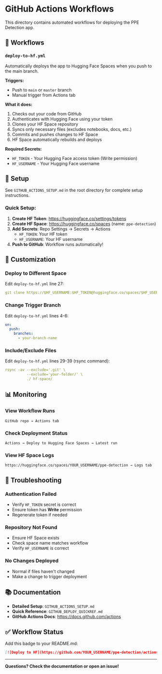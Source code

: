 # GitHub Actions Workflows

This directory contains automated workflows for deploying the PPE Detection app.

## 📁 Workflows

### `deploy-to-hf.yml`
Automatically deploys the app to Hugging Face Spaces when you push to the main branch.

**Triggers:**
- Push to `main` or `master` branch
- Manual trigger from Actions tab

**What it does:**
1. Checks out your code from GitHub
2. Authenticates with Hugging Face using your token
3. Clones your HF Space repository
4. Syncs only necessary files (excludes notebooks, docs, etc.)
5. Commits and pushes changes to HF Space
6. HF Space automatically rebuilds and deploys

**Required Secrets:**
- `HF_TOKEN` - Your Hugging Face access token (Write permission)
- `HF_USERNAME` - Your Hugging Face username

## 🚀 Setup

See `GITHUB_ACTIONS_SETUP.md` in the root directory for complete setup instructions.

### Quick Setup:

1. **Create HF Token**: https://huggingface.co/settings/tokens
2. **Create HF Space**: https://huggingface.co/spaces (name: `ppe-detection`)
3. **Add Secrets**: Repo Settings → Secrets → Actions
   - `HF_TOKEN`: Your HF token
   - `HF_USERNAME`: Your HF username
4. **Push to GitHub**: Workflow runs automatically!

## 🔧 Customization

### Deploy to Different Space

Edit `deploy-to-hf.yml` line 27:
```yaml
git clone https://$HF_USERNAME:$HF_TOKEN@huggingface.co/spaces/$HF_USERNAME/YOUR-SPACE-NAME hf-space
```

### Change Trigger Branch

Edit `deploy-to-hf.yml` lines 4-6:
```yaml
on:
  push:
    branches:
      - your-branch-name
```

### Include/Exclude Files

Edit `deploy-to-hf.yml` lines 29-39 (rsync command):
```yaml
rsync -av --exclude='.git' \
          --exclude='your-folder/' \
          ./ hf-space/
```

## 📊 Monitoring

### View Workflow Runs
```
GitHub repo → Actions tab
```

### Check Deployment Status
```
Actions → Deploy to Hugging Face Spaces → Latest run
```

### View HF Space Logs
```
https://huggingface.co/spaces/YOUR_USERNAME/ppe-detection → Logs tab
```

## 🐛 Troubleshooting

### Authentication Failed
- Verify `HF_TOKEN` secret is correct
- Ensure token has **Write** permission
- Regenerate token if needed

### Repository Not Found
- Ensure HF Space exists
- Check space name matches workflow
- Verify `HF_USERNAME` is correct

### No Changes Deployed
- Normal if files haven't changed
- Make a change to trigger deployment

## 📚 Documentation

- **Detailed Setup**: `GITHUB_ACTIONS_SETUP.md`
- **Quick Reference**: `GITHUB_DEPLOY_QUICKREF.md`
- **GitHub Actions Docs**: https://docs.github.com/actions

## ✅ Workflow Status

Add this badge to your README.md:

```markdown
[![Deploy to HF](https://github.com/YOUR_USERNAME/ppe-detection/actions/workflows/deploy-to-hf.yml/badge.svg)](https://github.com/YOUR_USERNAME/ppe-detection/actions/workflows/deploy-to-hf.yml)
```

---

**Questions? Check the documentation or open an issue!**

